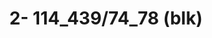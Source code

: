 ---
inv_num: 2022-010
add_credit:
url: 2022-010
title: '2- 114_439/74_78 (blk) '
year: '2022'
display_year: '2022'
medium: UV ink on IKEA LINNMON  table tops
dims: 200 x 120 x 4 cm
pitch:
ps:
live_url:
youtube:
related_code:
subheading:
download:
commission:
layout: things-i-made
---